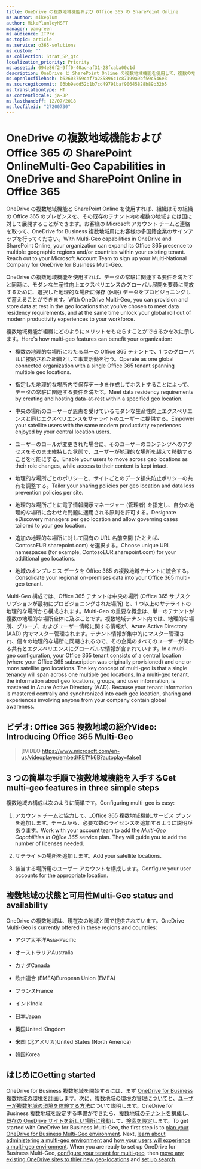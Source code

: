 ```yaml
---
title: OneDrive の複数地域機能および Office 365 の SharePoint Online
ms.author: mikeplum
author: MikePlumleyMSFT
manager: pamgreen
ms.audience: ITPro
ms.topic: article
ms.service: o365-solutions
ms.custom: ''
ms.collection: Strat_SP_gtc
localization_priority: Priority
ms.assetid: 094e86f2-9ff0-40ac-af31-28fcaba00c1d
description: OneDrive と SharePoint Online の複数地域機能を使用して、複数の地域に Office 365 のプレゼンスを展開します。
ms.openlocfilehash: b62603759caf7a285896c1c87199a9bf59c546e3
ms.sourcegitcommit: 03bb9edd52b1b7cd49791baf90645828b89b32b5
ms.translationtype: HT
ms.contentlocale: ja-JP
ms.lasthandoff: 12/07/2018
ms.locfileid: "27200730"
---
```

# <a name="multi-geo-capabilities-in-onedrive-and-sharepoint-online-in-office-365"></a><span data-ttu-id="a5a1f-103">OneDrive の複数地域機能および Office 365 の SharePoint Online</span><span class="sxs-lookup"><span data-stu-id="a5a1f-103">Multi-Geo Capabilities in OneDrive and SharePoint Online in Office 365</span></span>

<span data-ttu-id="a5a1f-p101">OneDrive の複数地域機能と SharePoint Online を使用すれば、組織はその組織の Office 365 のプレゼンスを、その既存のテナント内の複数の地域または国に対して展開することができます。お客様の Microsoft アカウント チームと連絡を取って、OneDrive for Business 複数地域用にお客様の多国籍企業のサインアップを行ってください。</span><span class="sxs-lookup"><span data-stu-id="a5a1f-p101">With Multi-Geo capabilities in OneDrive and SharePoint Online, your organization can expand its Office 365 presence to multiple geographic regions and/or countries within your existing tenant. Reach out to your Microsoft Account Team to sign up your Multi-National Company for OneDrive for Business Multi-Geo.</span></span>
  
<span data-ttu-id="a5a1f-106">OneDrive の複数地域機能を使用すれば、データの常駐に関連する要件を満たすと同時に、モダンな生産性向上エクスペリエンスのグローバル展開を要員に開放するために、選択した地理的な場所に保存 (休眠) データをプロビジョニングして蓄えることができます。</span><span class="sxs-lookup"><span data-stu-id="a5a1f-106">With OneDrive Multi-Geo, you can provision and store data at rest in the geo locations that you've chosen to meet data residency requirements, and at the same time unlock your global roll out of modern productivity experiences to your workforce.</span></span>
  
<span data-ttu-id="a5a1f-107">複数地域機能が組織にどのようにメリットをもたらすことができるかを次に示します。</span><span class="sxs-lookup"><span data-stu-id="a5a1f-107">Here's how multi-geo features can benefit your organization:</span></span>
  
- <span data-ttu-id="a5a1f-108">複数の地理的な場所にわたる単一の Office 365 テナントで、1 つのグローバルに接続された組織として事業活動を行う。</span><span class="sxs-lookup"><span data-stu-id="a5a1f-108">Operate as one global connected organization with a single Office 365 tenant spanning multiple geo locations.</span></span>
    
- <span data-ttu-id="a5a1f-109">指定した地理的な場所内で保存データを作成してホストすることによって、データの常駐に関連する要件を満たす。</span><span class="sxs-lookup"><span data-stu-id="a5a1f-109">Meet data residency requirements by creating and hosting data-at-rest within a specified geo location.</span></span>
    
- <span data-ttu-id="a5a1f-110">中央の場所のユーザーが恩恵を受けているモダンな生産性向上エクスペリエンスと同じエクスペリエンスをサテライトのユーザーに提供する。</span><span class="sxs-lookup"><span data-stu-id="a5a1f-110">Empower your satellite users with the same modern productivity experiences enjoyed by your central location users.</span></span>
    
- <span data-ttu-id="a5a1f-111">ユーザーのロールが変更された場合に、そのユーザーのコンテンツへのアクセスをそのまま維持した状態で、ユーザーが地理的な場所を超えて移動することを可能にする。</span><span class="sxs-lookup"><span data-stu-id="a5a1f-111">Enable your users to move across geo locations as their role changes, while access to their content is kept intact.</span></span>
    
- <span data-ttu-id="a5a1f-112">地理的な場所ごとのポリシーと、サイトごとのデータ損失防止ポリシーの共有を調整する。</span><span class="sxs-lookup"><span data-stu-id="a5a1f-112">Tailor your sharing policies per geo location and data loss prevention policies per site.</span></span>
    
- <span data-ttu-id="a5a1f-113">地理的な場所ごとに電子情報開示マネージャー (管理者) を指定し、自分の地理的な場所に合わせた問題に適用される原則を許可する。</span><span class="sxs-lookup"><span data-stu-id="a5a1f-113">Designate eDiscovery managers per geo location and allow governing cases tailored to your geo location.</span></span>
    
- <span data-ttu-id="a5a1f-114">追加の地理的な場所に対して固有の URL 名前空間 (たとえば、ContosoEUR.sharepoint.com) を選択する。</span><span class="sxs-lookup"><span data-stu-id="a5a1f-114">Choose unique URL namespaces (for example, ContosoEUR.sharepoint.com) for your additional geo locations.</span></span>
    
- <span data-ttu-id="a5a1f-115">地域のオンプレミス データを Office 365 の複数地域テナントに統合する。</span><span class="sxs-lookup"><span data-stu-id="a5a1f-115">Consolidate your regional on-premises data into your Office 365 multi-geo tenant.</span></span>
    
<span data-ttu-id="a5a1f-p102">Multi-Geo 構成では、Office 365 テナントは中央の場所 (Office 365 サブスクリプションが最初にプロビジョニングされた場所) と、1 つ以上のサテライトの地理的な場所から構成されます。Multi-Geo の重要な概念は、単一のテナントが複数の地理的な場所全体に及ぶことです。複数地域テナント内では、地理的な場所、グループ、およびユーザー情報に関する情報が、Azure Active Directory (AAD) 内でマスター管理されます。テナント情報が集中的にマスター管理され、個々の地理的な場所に同期されるので、その企業のすべてのユーザーが関わる共有とエクスペリエンスにグローバルな情報が含まれています。</span><span class="sxs-lookup"><span data-stu-id="a5a1f-p102">In a multi-geo configuration, your Office 365 tenant consists of a central location (where your Office 365 subscription was originally provisioned) and one or more satellite geo locations. The key concept of multi-geo is that a single tenancy will span across one multiple geo locations. In a multi-geo tenant, the information about geo locations, groups, and user information, is mastered in Azure Active Directory (AAD). Because your tenant information is mastered centrally and synchronized into each geo location, sharing and experiences involving anyone from your company contain global awareness.</span></span>

## <a name="video-introducing-office-365-multi-geo"></a><span data-ttu-id="a5a1f-120">ビデオ: Office 365 複数地域の紹介</span><span class="sxs-lookup"><span data-stu-id="a5a1f-120">Video: Introducing Office 365 Multi-Geo</span></span>

> [!VIDEO https://www.microsoft.com/en-us/videoplayer/embed/RE1Yk6B?autoplay=false]
  
## <a name="get-multi-geo-features-in-three-simple-steps"></a><span data-ttu-id="a5a1f-121">3 つの簡単な手順で複数地域機能を入手する</span><span class="sxs-lookup"><span data-stu-id="a5a1f-121">Get multi-geo features in three simple steps</span></span>

<span data-ttu-id="a5a1f-122">複数地域の構成は次のように簡単です。</span><span class="sxs-lookup"><span data-stu-id="a5a1f-122">Configuring multi-geo is easy:</span></span>
  
1. <span data-ttu-id="a5a1f-p103">アカウント チームと協力して、_Office 365 複数地域機能_サービス プランを追加します。チームから、必要な数のライセンスを追加するように説明があります。</span><span class="sxs-lookup"><span data-stu-id="a5a1f-p103">Work with your account team to add the _Multi-Geo Capabilities in Office 365_ service plan. They will guide you to add the number of licenses needed.</span></span>
    
2. <span data-ttu-id="a5a1f-125">サテライトの場所を追加します。</span><span class="sxs-lookup"><span data-stu-id="a5a1f-125">Add your satellite locations.</span></span>
    
3. <span data-ttu-id="a5a1f-126">該当する場所用のユーザー アカウントを構成します。</span><span class="sxs-lookup"><span data-stu-id="a5a1f-126">Configure your user accounts for the appropriate location.</span></span>
    
## <a name="multi-geo-status-and-availability"></a><span data-ttu-id="a5a1f-127">複数地域の状態と可用性</span><span class="sxs-lookup"><span data-stu-id="a5a1f-127">Multi-Geo status and availability</span></span>

<span data-ttu-id="a5a1f-128">OneDrive の複数地域は、現在次の地域と国で提供されています。</span><span class="sxs-lookup"><span data-stu-id="a5a1f-128">OneDrive Multi-Geo is currently offered in these regions and countries:</span></span>
  
- <span data-ttu-id="a5a1f-129">アジア太平洋</span><span class="sxs-lookup"><span data-stu-id="a5a1f-129">Asia-Pacific</span></span>

- <span data-ttu-id="a5a1f-130">オーストラリア</span><span class="sxs-lookup"><span data-stu-id="a5a1f-130">Australia</span></span>

- <span data-ttu-id="a5a1f-131">カナダ</span><span class="sxs-lookup"><span data-stu-id="a5a1f-131">Canada</span></span>

- <span data-ttu-id="a5a1f-132">欧州連合 (EMEA)</span><span class="sxs-lookup"><span data-stu-id="a5a1f-132">European Union (EMEA)</span></span>

- <span data-ttu-id="a5a1f-133">フランス</span><span class="sxs-lookup"><span data-stu-id="a5a1f-133">France</span></span>

- <span data-ttu-id="a5a1f-134">インド</span><span class="sxs-lookup"><span data-stu-id="a5a1f-134">India</span></span>

- <span data-ttu-id="a5a1f-135">日本</span><span class="sxs-lookup"><span data-stu-id="a5a1f-135">Japan</span></span>

- <span data-ttu-id="a5a1f-136">英国</span><span class="sxs-lookup"><span data-stu-id="a5a1f-136">United Kingdom</span></span>

- <span data-ttu-id="a5a1f-137">米国 (北アメリカ)</span><span class="sxs-lookup"><span data-stu-id="a5a1f-137">United States (North America)</span></span>

- <span data-ttu-id="a5a1f-138">韓国</span><span class="sxs-lookup"><span data-stu-id="a5a1f-138">Korea</span></span>

## <a name="getting-started"></a><span data-ttu-id="a5a1f-139">はじめに</span><span class="sxs-lookup"><span data-stu-id="a5a1f-139">Getting started</span></span>

<span data-ttu-id="a5a1f-p104">OneDrive for Business 複数地域を開始するには、まず [OneDrive for Business 複数地域の環境を計画](plan-for-multi-geo.md)します。次に、[複数地域の環境の管理について](administering-a-multi-geo-environment.md)と、[ユーザーが複数地域の環境を体験する方法](multi-geo-user-experience.md)について説明します。OneDrive for Business 複数地域を設定する準備ができたら、[複数地域のテナントを構成](multi-geo-tenant-configuration.md)し、[既存の OneDrive サイトを新しい場所に移動](move-onedrive-between-geo-locations.md)して、[検索を設定](configure-search-for-multi-geo.md)します。</span><span class="sxs-lookup"><span data-stu-id="a5a1f-p104">To get started with OneDrive for Business Multi-Geo, the first step is to [plan your OneDrive for Business Multi-Geo environment](plan-for-multi-geo.md). Next, [learn about administering a multi-geo environment](administering-a-multi-geo-environment.md) and [how your users will experience a multi-geo environment](multi-geo-user-experience.md). When you are ready to set up OneDrive for Business Multi-Geo, [configure your tenant for multi-geo](multi-geo-tenant-configuration.md), then [move any existing OneDrive sites to thier new geo-locations](move-onedrive-between-geo-locations.md) and [set up search](configure-search-for-multi-geo.md).</span></span>
